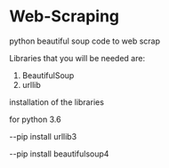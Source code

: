 # Web-Scraping
python beautiful soup code to web scrap 

Libraries that you will be needed are:
1. BeautifulSoup
2. urllib

installation of the libraries

for python 3.6

 --pip install urllib3
 
 --pip install beautifulsoup4 
